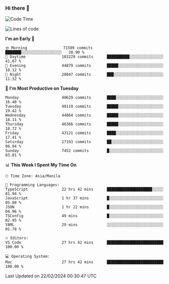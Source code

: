 ### Hi there 👋

<!--START_SECTION:waka-->
![Code Time](http://img.shields.io/badge/Code%20Time-4%2C908%20hrs%2021%20mins-blue)

![Lines of code](https://img.shields.io/badge/From%20Hello%20World%20I%27ve%20Written-113.6%20million%20lines%20of%20code-blue)

**I'm an Early 🐤** 

```text
🌞 Morning                71589 commits       ███████░░░░░░░░░░░░░░░░░░   28.90 % 
🌆 Daytime                103229 commits      ██████████░░░░░░░░░░░░░░░   41.67 % 
🌃 Evening                44879 commits       █████░░░░░░░░░░░░░░░░░░░░   18.12 % 
🌙 Night                  28047 commits       ███░░░░░░░░░░░░░░░░░░░░░░   11.32 % 
```
📅 **I'm Most Productive on Tuesday** 

```text
Monday                   40629 commits       ████░░░░░░░░░░░░░░░░░░░░░   16.40 % 
Tuesday                  48119 commits       █████░░░░░░░░░░░░░░░░░░░░   19.42 % 
Wednesday                44864 commits       █████░░░░░░░░░░░░░░░░░░░░   18.11 % 
Thursday                 46366 commits       █████░░░░░░░░░░░░░░░░░░░░   18.72 % 
Friday                   43121 commits       ████░░░░░░░░░░░░░░░░░░░░░   17.41 % 
Saturday                 17193 commits       ██░░░░░░░░░░░░░░░░░░░░░░░   06.94 % 
Sunday                   7452 commits        █░░░░░░░░░░░░░░░░░░░░░░░░   03.01 % 
```


📊 **This Week I Spent My Time On** 

```text
🕑︎ Time Zone: Asia/Manila

💬 Programming Languages: 
TypeScript               22 hrs 42 mins      ████████████████████░░░░░   81.94 % 
JavaScript               1 hr 37 mins        █░░░░░░░░░░░░░░░░░░░░░░░░   05.88 % 
JSON                     1 hr 22 mins        █░░░░░░░░░░░░░░░░░░░░░░░░   04.96 % 
TSConfig                 49 mins             █░░░░░░░░░░░░░░░░░░░░░░░░   02.95 % 
YAML                     29 mins             ░░░░░░░░░░░░░░░░░░░░░░░░░   01.78 % 

🔥 Editors: 
VS Code                  27 hrs 42 mins      █████████████████████████   100.00 % 

💻 Operating System: 
Mac                      27 hrs 42 mins      █████████████████████████   100.00 % 
```


 Last Updated on 22/02/2024 00:30:47 UTC
<!--END_SECTION:waka-->


<!--
**rad182/rad182** is a ✨ _special_ ✨ repository because its `README.md` (this file) appears on your GitHub profile.

Here are some ideas to get you started:

- 🔭 I’m currently working on ...
- 🌱 I’m currently learning ...
- 👯 I’m looking to collaborate on ...
- 🤔 I’m looking for help with ...
- 💬 Ask me about ...
- 📫 How to reach me: ...
- 😄 Pronouns: ...
- ⚡ Fun fact: ...
-->
